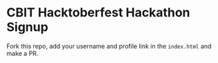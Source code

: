 # CBIT Hacktoberfest Hackathon Signup

Fork this repo, add your username and profile link in the `index.html` and
make a PR.